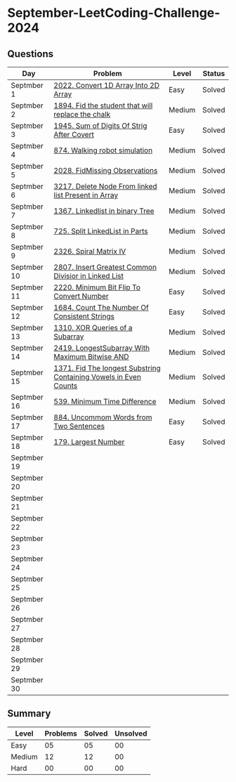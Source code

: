 # September-LeetCoding-Challenge-2024

## Questions
| Day | Problem | Level | Status |
| --- | --- | --- | --- |
| Septmber 1 | [2022. Convert 1D Array Into 2D Array](https://leetcode.com/problems/convert-1d-array-into-2d-array/description/) | Easy | Solved |
| Septmber 2 | [1894. Fid the student that will replace the chalk](https://leetcode.com/problems/find-the-student-that-will-replace-the-chalk/) | Medium | Solved |
| Septmber 3 | [1945. Sum of Digits Of Strig After Covert](https://leetcode.com/problems/sum-of-digits-of-string-after-convert/) | Easy | Solved |
| Septmber 4 | [874. Walking robot simulation](https://leetcode.com/problems/walking-robot-simulation/) | Medium | Solved |
| Septmber 5 | [2028. FidMissing Observations](https://leetcode.com/problems/find-missing-observations/) | Medium | Solved |
| Septmber 6 | [3217. Delete Node From linked list Present in Array](https://leetcode.com/problems/delete-nodes-from-linked-list-present-in-array/description/) | Medium | Solved |
| Septmber 7 | [1367. Linkedlist in binary Tree](https://leetcode.com/problems/linked-list-in-binary-tree/description/) | Medium | Solved |
| Septmber 8 | [725. Split LinkedList in Parts](https://leetcode.com/problems/split-linked-list-in-parts/) | Medium | Solved |
| Septmber 9 | [2326. Spiral Matrix IV](https://leetcode.com/problems/spiral-matrix-iv/description/) | Medium | Solved |
| Septmber 10 | [2807. Insert Greatest Common Divisior in Linked List](https://leetcode.com/problems/insert-greatest-common-divisors-in-linked-list/) | Medium | Solved |
| Septmber 11 | [2220. Minimum Bit Flip To Convert Number](https://leetcode.com/problems/minimum-bit-flips-to-convert-number/) | Easy | Solved |
| Septmber 12 | [1684. Count The Number Of Consistent Strings](https://leetcode.com/problems/count-the-number-of-consistent-strings/) | Easy | Solved |
| Septmber 13 | [1310. XOR Queries of a Subarray](https://leetcode.com/problems/xor-queries-of-a-subarray/) | Medium | Solved |   
| Septmber 14 | [2419. LongestSubarray With Maximum Bitwise AND](https://leetcode.com/problems/longest-subarray-with-maximum-bitwise-and/) | Medium | Solved |
| Septmber 15 | [1371. Fid The longest Substring Containing Vowels in Even Counts](https://leetcode.com/problems/find-the-longest-substring-containing-vowels-in-even-counts/) | Medium | Solved |
| Septmber 16 | [539. Minimum Time Difference](https://leetcode.com/problems/minimum-time-difference/description/) | Medium | Solved |
| Septmber 17 | [884. Uncommom Words from Two Sentences](https://leetcode.com/problems/uncommon-words-from-two-sentences/) | Easy | Solved |
| Septmber 18 | [179. Largest Number](https://leetcode.com/problems/largest-number/) | Easy | Solved |
| Septmber 19 | []() |  |  |
| Septmber 20 | []() |  |  |
| Septmber 21 | []() |  |  |
| Septmber 22 | []() |  |  |
| Septmber 23 | []() |  |  |
| Septmber 24 | []() |  |  |
| Septmber 25 | []() |  |  |
| Septmber 26 | []() |  |  |
| Septmber 27 | []() |  |  |
| Septmber 28 | []() |  |  |
| Septmber 29 | []() |  |  |
| Septmber 30 | []() |  |  |


## Summary
| Level  | Problems | Solved | Unsolved |
| ---    | --- | --- | --- |
| Easy   | 05 | 05 | 00 |
| Medium | 12 | 12 | 00 |
| Hard   | 00 | 00 | 00 |
